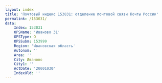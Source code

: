 ```yaml
---
layout: index
title: 'Почтовый индекс 153031: отделение почтовой связи Почты России'
permalink: /153031/
data:
    Index: 153031
    OPSName: 'Иваново 31'
    OPSType: О
    OPSSubm: 153999
    Region: 'Ивановская область'
    Autonom: ''
    Area: ''
    City: Иваново
    City1: ''
    ActDate: '20001030'
    IndexOld: ''
---
```

